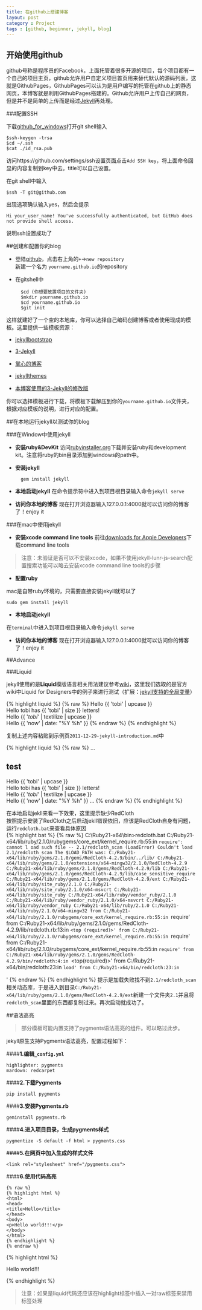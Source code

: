 ```yaml
---
title: 在github上搭建博客
layout: post
category : Project
tags : [github, beginner, jekyll, blog]
---
```


## 开始使用github

github号称是程序员的Facebook，上面托管着很多开源的项目，每个项目都有一个自己的项目主页，github允许用户自定义项目首页用来替代默认的源码列表，这就是GithubPages，GithubPages可以认为是用户编写的托管在github上的静态网页，本博客就是利用GithubPages搭建的。Github允许用户上传自己的网页，但是并不是简单的上传而是经过[Jekyll](http://jekyllrb.com/)再处理。

###配置SSH

下载[github_for_windows](https://windows.github.com/)打开git shell输入
	
	$ssh-keygen -trsa
	$cd ~/.ssh
	$cat ./id_rsa.pub

访问https://github.com/settings/ssh设置页面点击`Add SSH key`，将上面命令回显的内容复制到key中去。title可以自己设置。

在git shell中输入
	
	$ssh -T git@github.com

出现选项确认输入yes，然后会提示

	Hi your_user_name! You've successfully authenticated, but GitHub does not provide shell access.

说明ssh设置成功了


##创建和配置你的blog

- 登陆[github](https://github.com)，点击右上角的`+`->`new repository`  
新建一个名为 `yourname.github.io`的repository

- 在gitshell中

		$cd (你想要放置项目的文件夹)
		$mkdir yourname.github.io
		$cd yourname.github.io
		$git init

这样就建好了一个空的本地库，你可以选择自己编码创建博客或者使用现成的模板。这里提供一些模板资源：

- [jekyllbootstrap](http://jekyllbootstrap.com/)
- [3-Jekyll](https://github.com/P233/3-Jekyll)
- [掌心的博客](http://www.zhanxin.info/jekyll/)
- [jekyllthemes](http://jekyllthemes.org/)
    
- [本博客使用的3-Jekyll的修改版](https://github.com/hyacz/3-Jekyll)

你可以选择模板进行下载，将模板下载解压到你的`yourname.github.io`文件夹，根据对应模板的说明，进行对应的配置。

##在本地运行jekyll以测试你的blog

###在Window中使用jekyll

- **安装ruby&DevKit**
访问[rubyinstaller.org](http://rubyinstaller.org/downloads/)下载并安装ruby和development kit。注意将ruby的bin目录添加到windows的path中。   
- **安装jekyll**

		gem install jekyll

- **本地启动jekyll**
在命令提示符中进入到项目根目录输入命令`jekyll serve`

- **访问你本地的博客**
现在打开浏览器输入127.0.0.1:4000就可以访问你的博客了！enjoy it

###在mac中使用jekyll
- **安装xcode command line tools**
前往[downloads for Apple Developers](https://developer.apple.com/downloads/)下载command line tools
>注意：未验证是否可以不安装xcode，如果不使用jekyll-lunr-js-search配置搜索功能可以略去安装xcode command line tools的步骤

- **配置ruby**

mac是自带ruby环境的，只需要直接安装jekyll就可以了

	sudo gem install jekyll

- **本地启动jekyll**

在`terminal`中进入到项目根目录输入命令`jekyll serve`

- **访问你本地的博客**
现在打开浏览器输入127.0.0.1:4000就可以访问你的博客了！enjoy it

##Advance

###Liquid

jekyll使用的是**Liquid**模版语言相关用法建议参考[wiki](https://github.com/Shopify/liquid/wiki)，这里我们选取的是官方wiki中Liquid for Designers中的例子来进行测试（扩展：[jekyll支持的全局变量](http://jekyllrb.com/docs/variables/)）

{% highlight liquid %}
{% raw %}
Hello {{ 'tobi' | upcase }}  
Hello tobi has {{ 'tobi' | size }} letters!  
Hello {{ '*tobi*' | textilize | upcase }}  
Hello {{ 'now' | date: "%Y %h" }}
{% endraw %}
{% endhighlight %}

复制上述内容粘贴到示例页`2011-12-29-jekyll-introduction.md`中

{% highlight liquid %}
{% raw %}
...
## test

Hello {{ 'tobi' | upcase }}  
Hello tobi has {{ 'tobi' | size }} letters!  
Hello {{ '*tobi*' | textilize | upcase }}  
Hello {{ 'now' | date: "%Y %h" }}
...
{% endraw %}
{% endhighlight %}

在本地启动jekll来看一下效果，这里提示缺少RedCloth  
按照提示安装了RedCloth之后启动jekll错误依旧，应该是RedCloth自身有问题，运行`redcloth.bat`来查看具体原因  
{% highlight bat %}
{% raw %}
C:\Ruby21-x64\bin>redcloth.bat
C:/Ruby21-x64/lib/ruby/2.1.0/rubygems/core_ext/kernel_require.rb:55:in `require': cannot l
oad such file -- 2.1/redcloth_scan (LoadError)
Couldn't load 2.1/redcloth_scan
The $LOAD_PATH was:
C:/Ruby21-x64/lib/ruby/gems/2.1.0/gems/RedCloth-4.2.9/bin/../lib/
C:/Ruby21-x64/lib/ruby/gems/2.1.0/extensions/x64-mingw32/2.1.0/RedCloth-4.2.9
C:/Ruby21-x64/lib/ruby/gems/2.1.0/gems/RedCloth-4.2.9/lib
C:/Ruby21-x64/lib/ruby/gems/2.1.0/gems/RedCloth-4.2.9/lib/case_sensitive_require
C:/Ruby21-x64/lib/ruby/gems/2.1.0/gems/RedCloth-4.2.9/ext
C:/Ruby21-x64/lib/ruby/site_ruby/2.1.0
C:/Ruby21-x64/lib/ruby/site_ruby/2.1.0/x64-msvcrt
C:/Ruby21-x64/lib/ruby/site_ruby
C:/Ruby21-x64/lib/ruby/vendor_ruby/2.1.0
C:/Ruby21-x64/lib/ruby/vendor_ruby/2.1.0/x64-msvcrt
C:/Ruby21-x64/lib/ruby/vendor_ruby
C:/Ruby21-x64/lib/ruby/2.1.0
C:/Ruby21-x64/lib/ruby/2.1.0/x64-mingw32
		from C:/Ruby21-x64/lib/ruby/2.1.0/rubygems/core_ext/kernel_require.rb:55:in `require'
		from C:/Ruby21-x64/lib/ruby/gems/2.1.0/gems/RedCloth-4.2.9/lib/redcloth.rb:13:in `<top (required)>'
		from C:/Ruby21-x64/lib/ruby/2.1.0/rubygems/core_ext/kernel_require.rb:55:in `require'
		from C:/Ruby21-x64/lib/ruby/2.1.0/rubygems/core_ext/kernel_require.rb:55:in `require'
		from C:/Ruby21-x64/lib/ruby/gems/2.1.0/gems/RedCloth-4.2.9/bin/redcloth:4:in `<top(required)>'
		from C:/Ruby21-x64/bin/redcloth:23:in `load'
		from C:/Ruby21-x64/bin/redcloth:23:in `<main>'
{% endraw %}
{% endhighlight %}
提示是加载失败找不到`2.1/redcloth_scan`相关动态库，于是进入到目录`C:/Ruby21-x64/lib/ruby/gems/2.1.0/gems/RedCloth-4.2.9/ext`新建一个文件夹`2.1`并且将`redcloth_scan`里面的东西都复制过来。再次启动就成功了。

##语法高亮

>部分模板可能内置支持了pygments语法高亮的组件。可以略过此步。

jekyll原生支持Pygments语法高亮，配置过程如下：

####**1.编辑`_config.yml`**

	highlighter: pygments
	mardown: redcarpet

####**2.下载Pygments**

	pip install pygments  
		
####**3.安装Pygments.rb**

	geminstall pygments.rb  
	
####**4.进入项目目录，生成pygments样式**

	pygmentize -S default -f html > pygments.css

####**5.在网页中加入生成的样式文件**
		
	<link rel="stylesheet" href="/pygments.css">
		
####**6.使用代码高亮**
		
	{% raw %}
	{% highlight html %}
	<html>
	<head>
	<title>Hello</title>
	</head>
	<body>
	<p>Hello world!!!</p>
	</body>
	</html>
	{% endhighlight %}
	{% endraw %}

{% highlight html %}  
<html>
<head>
<title>Hello</title>
</head>
<body>
<p>Hello world!!!</p>
</body>
</html>
{% endhighlight %}
		
>注意：如果是liquid代码还应该在highlight标签中插入一对raw标签来禁用标签处理
